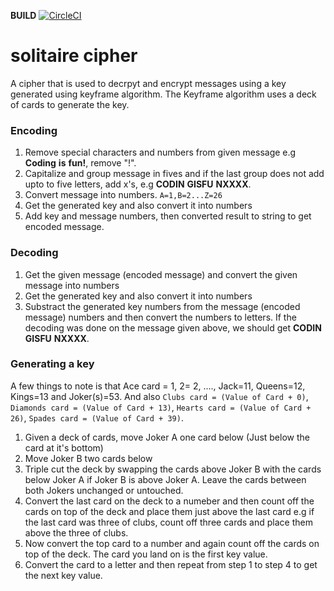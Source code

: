 **BUILD** [![CircleCI](https://circleci.com/gh/mutabazigakuba/solitaire_cipher_challenge_MR.svg?style=svg&circle-token=568bf02ef81448d834a371905b6992f32a2dccc9)](https://circleci.com/gh/mutabazigakuba/solitaire_cipher_challenge_MR)

# solitaire cipher
A cipher that is used to decrpyt and encrypt messages using a key generated using keyframe algorithm. The Keyframe algorithm uses a deck of cards to generate the key.
 
 ### Encoding
 
 1. Remove special characters and numbers from given message e.g **Coding** **is** **fun!**, remove "!".
 2. Capitalize and group message in fives and if the last group does not add upto to five letters, add x's, e.g **CODIN** **GISFU** **NXXXX**.
 3. Convert message into numbers. `A=1,B=2...Z=26`
 4. Get the generated key and also convert it into numbers
 5. Add key and message numbers, then converted result to string to get encoded message.
 
 ### Decoding
 
 1. Get the given message (encoded message) and convert the given message into numbers
 2. Get the generated key and also convert it into numbers
 3. Substract the generated key numbers from the message (encoded message) numbers and then convert the numbers to letters.
 If the decoding was done on the message given above, we should get  **CODIN** **GISFU** **NXXXX**.
 
 ### Generating a key
 
 A few things to note is that Ace card = 1, 2= 2, ...., Jack=11, Queens=12, Kings=13 and Joker(s)=53. 
 And also `Clubs card = (Value of Card + 0)`, `Diamonds card = (Value of Card + 13)`, `Hearts card = (Value of Card + 26)`, `Spades card = (Value of Card + 39)`.
 
 1. Given a deck of cards, move Joker A one card below (Just below the card at it's bottom)
 2. Move Joker B two cards below
 3. Triple cut the deck by swapping the cards above Joker B with the cards below Joker A if Joker B is above Joker A. Leave the cards between both Jokers unchanged or untouched.
 4. Convert the last card on the deck to a numeber and then count off the cards on top of the deck and place them just above the last card e.g if the last card was three of clubs, count off three cards and place them above the three of clubs.
 5. Now convert the top card to a number and again count off the cards on top of the deck. The card you land on is the first key value.
 6. Convert the card to a letter and then repeat from step 1 to step 4 to get the next key value.
